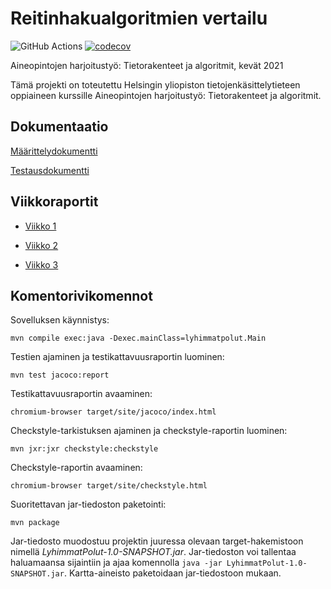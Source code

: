 # Reitinhakualgoritmien vertailu

![GitHub Actions](https://github.com/jenkarper/LyhimmatPolut/workflows/Java%20CI%20with%20Maven/badge.svg)
[![codecov](https://codecov.io/gh/jenkarper/LyhimmatPolut/branch/main/graph/badge.svg?token=ADCY2UMF1W)](https://codecov.io/gh/jenkarper/LyhimmatPolut)

Aineopintojen harjoitustyö: Tietorakenteet ja algoritmit, kevät 2021

Tämä projekti on toteutettu Helsingin yliopiston tietojenkäsittelytieteen oppiaineen kurssille Aineopintojen harjoitustyö: Tietorakenteet ja algoritmit.

## Dokumentaatio

[Määrittelydokumentti](dokumentaatio/maarittelydokumentti.md)

[Testausdokumentti](dokumentaatio/testausdokumentti.md)

## Viikkoraportit

- [Viikko 1](dokumentaatio/viikkoraportit/viikko_1.md)

- [Viikko 2](dokumentaatio/viikkoraportit/viikko_2.md)

- [Viikko 3](dokumentaatio/viikkoraportit/viikko_3.md)

## Komentorivikomennot

Sovelluksen käynnistys:

`mvn compile exec:java -Dexec.mainClass=lyhimmatpolut.Main`

Testien ajaminen ja testikattavuusraportin luominen:

`mvn test jacoco:report`

Testikattavuusraportin avaaminen:

`chromium-browser target/site/jacoco/index.html`

Checkstyle-tarkistuksen ajaminen ja checkstyle-raportin luominen:

`mvn jxr:jxr checkstyle:checkstyle`

Checkstyle-raportin avaaminen:

`chromium-browser target/site/checkstyle.html`

Suoritettavan jar-tiedoston paketointi:

`mvn package`

Jar-tiedosto muodostuu projektin juuressa olevaan target-hakemistoon nimellä _LyhimmatPolut-1.0-SNAPSHOT.jar_. Jar-tiedoston voi tallentaa haluamaansa sijaintiin ja ajaa komennolla `java -jar LyhimmatPolut-1.0-SNAPSHOT.jar`. Kartta-aineisto paketoidaan jar-tiedostoon mukaan.
